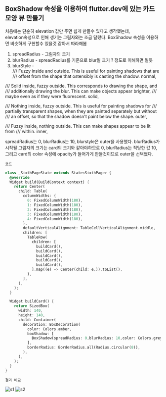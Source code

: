 ## BoxShadow 속성을 이용하여 flutter.dev에 있는 카드 모양 뷰 만들기  
  
처음에는 단순히 elevation 값만 주면 쉽게 만들수 있다고 생각했는데,   
elevation속성으로 인해 생기는 그림자와는 조금 달랐다.   BoxShadow 속성을 이용하면 비슷하게 구현할수 있을것 같아서 따라해봄  
  
1. spreadRadius - 그림자의 크기
2. blurRadius - spreadRadius를 기준으로 blur될 크기 ? 정도로 이해하면 될듯
3. blurStyle -   
/// Fuzzy inside and outside. This is useful for painting shadows that are
  /// offset from the shape that ostensibly is casting the shadow.
  normal,

  /// Solid inside, fuzzy outside. This corresponds to drawing the shape, and
  /// additionally drawing the blur. This can make objects appear brighter,
  /// maybe even as if they were fluorescent.
  solid,

  /// Nothing inside, fuzzy outside. This is useful for painting shadows for
  /// partially transparent shapes, when they are painted separately but without
  /// an offset, so that the shadow doesn't paint below the shape.
  outer,

  /// Fuzzy inside, nothing outside. This can make shapes appear to be lit from
  /// within.
  inner,

   
spreadRadius는 0, blurRadius는 10, blurstyle은 outer을 사용했다. 
blurRadius가 시작될 그림자의 크기는 card의 크기와 같아야하므로 0, blurRadius는 적당한 값 10,   
그리고 card의 color 속성에 opacity가 들어가게 만들것이므로 outer을 선택했다.
  
`코드`

```dart
class _SixthPageState extends State<SixthPage> {
  @override
  Widget build(BuildContext context) {
    return Center(
      child: Table(
        columnWidths: {
          0: FixedColumnWidth(180),
          1: FixedColumnWidth(180),
          2: FixedColumnWidth(180),
          3: FixedColumnWidth(180),
          4: FixedColumnWidth(180),
        },
        defaultVerticalAlignment: TableCellVerticalAlignment.middle,
        children: [
          TableRow(
            children: [
              buildCard(),
              buildCard(),
              buildCard(),
              buildCard(),
              buildCard(),
            ].map((e) => Center(child: e,)).toList(),
          ),
        ],
      ),
    );
  }

  Widget buildCard() {
    return SizedBox(
      width: 140,
      height: 140,
      child: Container(
        decoration: BoxDecoration(
          color: Colors.amber,
          boxShadow: [
            BoxShadow(spreadRadius: 0,blurRadius: 10,color: Colors.grey, blurStyle: BlurStyle.outer),
          ],
          borderRadius: BorderRadius.all(Radius.circular(8)),
        ),
      ),
    );
  }
}
```

`결과 비교`


![s1](https://user-images.githubusercontent.com/33044667/149259227-42b6841a-b61d-42c2-b037-009c9810cd63.png)
![s2](https://user-images.githubusercontent.com/33044667/149259220-e7f7cc45-26b8-43cd-ba37-68288afdd8c8.png)



